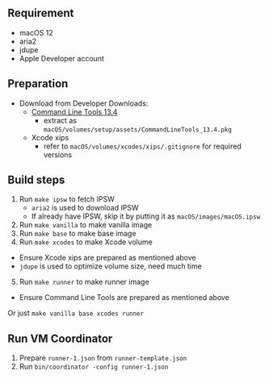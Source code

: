 ## Requirement

- macOS 12
- aria2
- jdupe
- Apple Developer account

## Preparation

- Download from Developer Downloads:
  - [Command Line Tools 13.4](https://download.developer.apple.com/Developer_Tools/Command_Line_Tools_for_Xcode_13.4/Command_Line_Tools_for_Xcode_13.4.dmg)
    - extract as `macOS/volumes/setup/assets/CommandLineTools_13.4.pkg`
  - Xcode xips
    - refer to `macOS/volumes/xcodes/xips/.gitignore` for required versions

## Build steps

1. Run `make ipsw` to fetch IPSW
   - `aria2` is used to download IPSW
   - If already have IPSW, skip it by putting it as `macOS/images/macOS.ipsw`
2. Run `make vanilla` to make vanilla image
3. Run `make base` to make base image
4. Run `make xcodes` to make Xcode volume
  - Ensure Xcode xips are prepared as mentioned above
  - `jdupe` is used to optimize volume size, need much time
5. Run `make runner` to make runner image
  - Ensure Command Line Tools are prepared as mentioned above

Or just `make vanilla base xcodes runner`

## Run VM Coordinator

1. Prepare `runner-1.json` from `runner-template.json`
2. Run `bin/coordinator -config runner-1.json`
